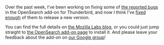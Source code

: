 <!--
.. title: OpenSearch add-on for Thunderbird updated!
.. date: 2011-02-25 11:25:47
.. author: Blake Winton
.. tags: thunderbird, opensearch, mozilla
-->

Over the past week, I’ve been working on fixing some of [the reported
bugs](https://github.com/mozilla/opensearch/issues) in the OpenSearch
add-on for Thunderbird, and now I think I’ve [fixed enough](
https://github.com/mozilla/opensearch/issues/closed) of them to release a
new version.  

You can find the full details on [the Mozilla Labs blog](
http://mozillalabs.com/messaging/2011/02/25/opensearch-updated/), or you
could just jump straight to [the OpenSearch add-on page](
https://addons.mozilla.org/en-US/thunderbird/addon/opensearch/) to install
it.  And please leave your feedback about the add-on on [our Google group](
https://groups.google.com/d/topic/mozilla-labs/t1wGyH8CDmQ/discussion)!

